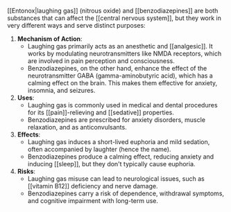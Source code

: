 [[Entonox|laughing gas]] (nitrous oxide) and [[benzodiazepines]] are both substances that can affect the [[central nervous system]], but they work in very different ways and serve distinct purposes:

1. **Mechanism of Action**:
    - Laughing gas primarily acts as an anesthetic and [[analgesic]]. It works by modulating neurotransmitters like NMDA receptors, which are involved in pain perception and consciousness.
    - Benzodiazepines, on the other hand, enhance the effect of the neurotransmitter GABA (gamma-aminobutyric acid), which has a calming effect on the brain. This makes them effective for anxiety, insomnia, and seizures.
2. **Uses**:
    - Laughing gas is commonly used in medical and dental procedures for its [[pain]]-relieving and [[sedative]] properties.
    - Benzodiazepines are prescribed for anxiety disorders, muscle relaxation, and as anticonvulsants.
3. **Effects**:
    - Laughing gas induces a short-lived euphoria and mild sedation, often accompanied by laughter (hence the name).
    - Benzodiazepines produce a calming effect, reducing anxiety and inducing [[sleep]], but they don't typically cause euphoria.
4. **Risks**:
    - Laughing gas misuse can lead to neurological issues, such as [[vitamin B12]] deficiency and nerve damage.
    - Benzodiazepines carry a risk of dependence, withdrawal symptoms, and cognitive impairment with long-term use.
